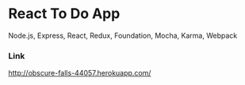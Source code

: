 # React To Do App

Node.js, Express, React, Redux, Foundation, Mocha, Karma, Webpack

### Link

http://obscure-falls-44057.herokuapp.com/
